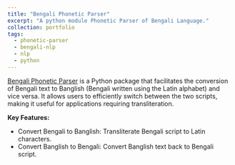 ```yaml
---
title: "Bengali Phonetic Parser"
excerpt: "A python module Phonetic Parser of Bengali Language."
collection: portfolio
tags:
  - phonetic-parser
  - bengali-nlp
  - nlp
  - python
---
```


[Bengali Phonetic Parser](https://github.com/porimol/bnbphoneticparser) is a Python package that facilitates the conversion of Bengali text to Banglish (Bengali written using the Latin alphabet) and vice versa. It allows users to efficiently switch between the two scripts, making it useful for applications requiring transliteration.

**Key Features:**
- Convert Bengali to Banglish: Transliterate Bengali script to Latin characters.
- Convert Banglish to Bengali: Convert Banglish text back to Bengali script.